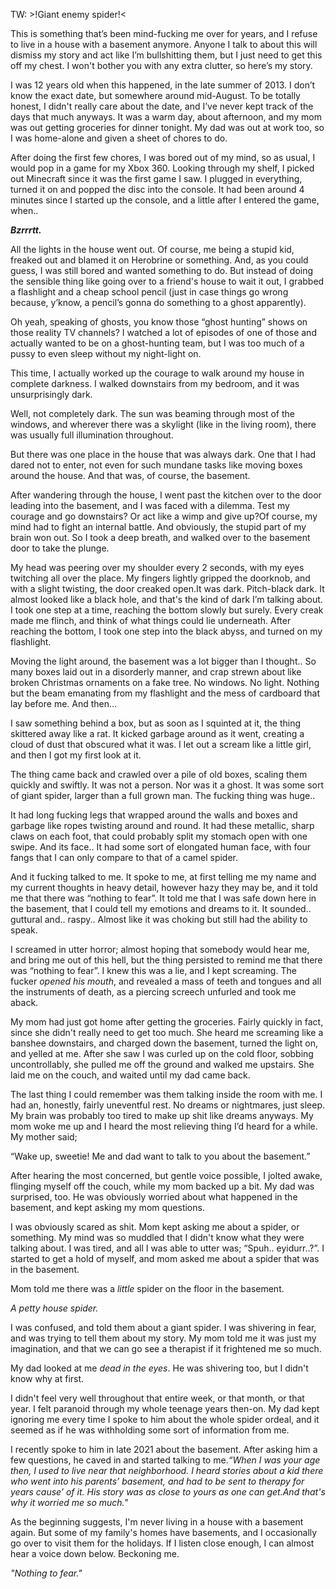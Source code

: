 TW: >!Giant enemy spider!<

This is something that’s been mind-fucking me over for years, and I refuse to live in a house with a basement anymore. Anyone I talk to about this will dismiss my story and act like I’m bullshitting them, but I just need to get this off my chest. I won't bother you with any extra clutter, so here’s my story.

I was 12 years old when this happened, in the late summer of 2013. I don’t know the exact date, but somewhere around mid-August. To be totally honest, I didn't really care about the date, and I’ve never kept track of the days that much anyways. It was a warm day, about afternoon, and my mom was out getting groceries for dinner tonight. My dad was out at work too, so I was home-alone and given a sheet of chores to do.

After doing the first few chores, I was bored out of my mind, so as usual, I would pop in a game for my Xbox 360. Looking through my shelf, I picked out Minecraft since it was the first game I saw. I plugged in everything, turned it on and popped the disc into the console. It had been around 4 minutes since I started up the console, and a little after I entered the game, when..

***Bzrrrtt.***

All the lights in the house went out. Of course, me being a stupid kid, freaked out and blamed it on Herobrine or something. And, as you could guess, I was still bored and wanted something to do. But instead of doing the sensible thing like going over to a friend's house to wait it out, I grabbed a flashlight and a cheap school pencil (just in case things go wrong because, y’know, a pencil’s gonna do something to a ghost apparently).

Oh yeah, speaking of ghosts, you know those “ghost hunting” shows on those reality TV channels? I watched a lot of episodes of one of those and actually wanted to be on a ghost-hunting team, but I was too much of a pussy to even sleep without my night-light on.

This time, I actually worked up the courage to walk around my house in complete darkness. I walked downstairs from my bedroom, and it was unsurprisingly dark.

Well, not completely dark. The sun was beaming through most of the windows, and wherever there was a skylight (like in the living room), there was usually full illumination throughout.

But there was one place in the house that was always dark. One that I had dared not to enter, not even for such mundane tasks like moving boxes around the house. And that was, of course, the basement.

After wandering through the house, I went past the kitchen over to the door leading into the basement, and I was faced with a dilemma. Test my courage and go downstairs? Or act like a wimp and give up?Of course, my mind had to fight an internal battle. And obviously, the stupid part of my brain won out. So I took a deep breath, and walked over to the basement door to take the plunge.

My head was peering over my shoulder every 2 seconds, with my eyes twitching all over the place. My fingers lightly gripped the doorknob, and with a slight twisting, the door creaked open.It was dark. Pitch-black dark. It almost looked like a black hole, and that's the kind of dark I’m talking about. I took one step at a time, reaching the bottom slowly but surely. Every creak made me flinch, and think of what things could lie underneath. After reaching the bottom, I took one step into the black abyss, and turned on my flashlight.

Moving the light around, the basement was a lot bigger than I thought.. So many boxes laid out in a disorderly manner, and crap strewn about like broken Christmas ornaments on a fake tree. No windows. No light. Nothing but the beam emanating from my flashlight and the mess of cardboard that lay before me. And then…

I saw something behind a box, but as soon as I squinted at it, the thing skittered away like a rat. It kicked garbage around as it went, creating a cloud of dust that obscured what it was. I let out a scream like a little girl, and then I got my first look at it.

The thing came back and crawled over a pile of old boxes, scaling them quickly and swiftly. It was not a person. Nor was it a ghost. It was some sort of giant spider, larger than a full grown man. The fucking thing was huge..

It had long fucking legs that wrapped around the walls and boxes and garbage like ropes twisting around and round. It had these metallic, sharp claws on each foot, that could probably split my stomach open with one swipe. And its face.. It had some sort of elongated human face, with four fangs that I can only compare to that of a camel spider.

And it fucking talked to me. It spoke to me, at first telling me my name and my current thoughts in heavy detail, however hazy they may be, and it told me that there was “nothing to fear”. It told me that I was safe down here in the basement, that I could tell my emotions and dreams to it. It sounded.. guttural and.. raspy.. Almost like it was choking but still had the ability to speak.

I screamed in utter horror; almost hoping that somebody would hear me, and bring me out of this hell, but the thing persisted to remind me that there was “nothing to fear”. I knew this was a lie, and I kept screaming. The fucker *opened his mouth*, and revealed a mass of teeth and tongues and all the instruments of death, as a piercing screech unfurled and took me aback.

My mom had just got home after getting the groceries. Fairly quickly in fact, since she didn't really need to get too much. She heard me screaming like a banshee downstairs, and charged down the basement, turned the light on, and yelled at me. After she saw I was curled up on the cold floor, sobbing uncontrollably, she pulled me off the ground and walked me upstairs. She laid me on the couch, and waited until my dad came back.

The last thing I could remember was them talking inside the room with me. I had an, honestly, fairly uneventful rest. No dreams or nightmares, just sleep. My brain was probably too tired to make up shit like dreams anyways. My mom woke me up and I heard the most relieving thing I’d heard for a while. My mother said;

“Wake up, sweetie! Me and dad want to talk to you about the basement.”

After hearing the most concerned, but gentle voice possible, I jolted awake, flinging myself off the couch, while my mom backed up a bit. My dad was surprised, too. He was obviously worried about what happened in the basement, and kept asking my mom questions.

I was obviously scared as shit. Mom kept asking me about a spider, or something. My mind was so muddled that I didn't know what they were talking about. I was tired, and all I was able to utter was; “Spuh.. eyidurr..?”. I started to get a hold of myself, and mom asked me about a spider that was in the basement.

Mom told me there was a *little* spider on the floor in the basement.

*A petty house spider.*

I was confused, and told them about a giant spider. I was shivering in fear, and was trying to tell them about my story. My mom told me it was just my imagination, and that we can go see a therapist if it frightened me so much.

My dad looked at me *dead in the eyes*. He was shivering too, but I didn't know why at first.

I didn't feel very well throughout that entire week, or that month, or that year. I felt paranoid through my whole teenage years then-on. My dad kept ignoring me every time I spoke to him about the whole spider ordeal, and it seemed as if he was withholding some sort of information from me.

I recently spoke to him in late 2021 about the basement. After asking him a few questions, he caved in and started talking to me.*“When I was your age then, I used to live near that neighborhood. I heard stories about a kid there who went into his parents’ basement, and had to be sent to therapy for years cause’ of it. His story was as close to yours as one can get.And that's why it worried me so much."*

As the beginning suggests, I'm never living in a house with a basement again. But some of my family's homes have basements, and I occasionally go over to visit them for the holidays. If I listen close enough, I can almost hear a voice down below. Beckoning me.

*"Nothing to fear."*